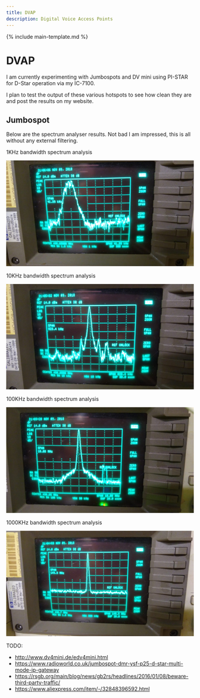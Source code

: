 ```yaml
---
title: DVAP
description: Digital Voice Access Points
---
```


{% include main-template.md %}

# DVAP

I am currently experimenting with Jumbospots and DV mini using PI-STAR for D-Star operation via my IC-7100.

I plan to test the output of these various hotspots to see how clean they are and post the results on my website.

## Jumbospot

Below are the spectrum analyser results. Not bad I am impressed, this is all without any external filtering.

1KHz bandwidth spectrum analysis

![jumbospot-spectrum-1khz](/assets/images/ham-radio/dvap/jumbospot-spectrum-1khz.jpeg)

10KHz bandwidth spectrum analysis

![jumbospot-spectrum-1khz](/assets/images/ham-radio/dvap/jumbospot-spectrum-10khz.jpeg)

100KHz bandwidth spectrum analysis

![jumbospot-spectrum-1khz](/assets/images/ham-radio/dvap/jumbospot-spectrum-100khz.jpeg)

1000KHz bandwidth spectrum analysis

![jumbospot-spectrum-1khz](/assets/images/ham-radio/dvap/jumbospot-spectrum-1000khz.jpeg)

TODO:
* http://www.dv4mini.de/edv4mini.html
* https://www.radioworld.co.uk/jumbospot-dmr-ysf-p25-d-star-multi-mode-ip-gateway
* https://rsgb.org/main/blog/news/gb2rs/headlines/2016/01/08/beware-third-party-traffic/
* https://www.aliexpress.com/item/-/32848396592.html
